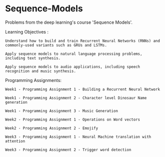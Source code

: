 # Sequence-Models

Problems from the deep learning's course 'Sequence Models'.

Learning Objectives :

	Understand how to build and train Recurrent Neural Networks (RNNs) and commonly-used variants such as GRUs and LSTMs.

	Apply sequence models to natural language processing problems, including text synthesis.

	Apply sequence models to audio applications, including speech recognition and music synthesis.


Programming Assignments:

	Week1 - Programming Assignment 1 - Building a Recurrent Neural Network

	Week1 - Programming Assignment 2 - Character level Dinosaur Name generation

	Week1 - Programming Assignment 3 - Music Generation

	Week2 - Programming Assignment 1 - Operations on Word vectors

	Week2 - Programming Assignment 2 - Emojify

	Week3 - Programming Assignment 1 - Neural Machine translation with attention

	Week3 - Programming Assignment 2 - Trigger word detection
